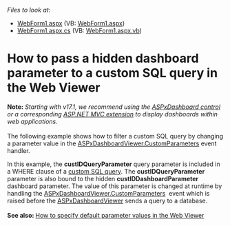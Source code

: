 <!-- default file list -->
*Files to look at*:

* [WebForm1.aspx](./CS/Dashboard_CustomParameters_Web/WebForm1.aspx) (VB: [WebForm1.aspx](./VB/Dashboard_CustomParameters_Web/WebForm1.aspx))
* [WebForm1.aspx.cs](./CS/Dashboard_CustomParameters_Web/WebForm1.aspx.cs) (VB: [WebForm1.aspx.vb](./VB/Dashboard_CustomParameters_Web/WebForm1.aspx.vb))
<!-- default file list end -->
# How to pass a hidden dashboard parameter to a custom SQL query in the Web Viewer


<p><strong>Note:</strong> <em>Starting with v17.1, we recommend using the <a href="https://documentation.devexpress.com/Dashboard/CustomDocument16976.aspx">ASPxDashboard control</a> or a corresponding <a href="https://documentation.devexpress.com/Dashboard/CustomDocument16977.aspx">ASP.NET MVC extension</a> to display dashboards within web applications.</em><br><br>The following example shows how to filter a custom SQL query by changing a parameter value in the <a href="https://documentation.devexpress.com/#Dashboard/DevExpressDashboardWebASPxDashboardViewer_CustomParameterstopic">ASPxDashboardViewer.CustomParameters</a> event handler.</p>
<p>In this example, the <strong>custIDQueryParameter</strong> query parameter is included in a WHERE clause of a <a href="https://documentation.devexpress.com/#Dashboard/CustomDocument115212">custom SQL query</a>. The <strong>custIDQueryParameter </strong>parameter is also bound to the hidden <strong>custIDDashboardParameter</strong> dashboard parameter. The value of this parameter is changed at runtime by handling the <a href="https://documentation.devexpress.com/#Dashboard/DevExpressDashboardWebASPxDashboardViewer_CustomParameterstopic">ASPxDashboardViewer.CustomParameters</a>  event which is raised before the <a href="https://documentation.devexpress.com/#Dashboard/clsDevExpressDashboardWebASPxDashboardViewertopic">ASPxDashboardViewer</a> sends a query to a database.<br><br><strong>See also: </strong><a href="https://www.devexpress.com/Support/Center/p/T475791">How to specify default parameter values in the Web Viewer</a></p>

<br/>


